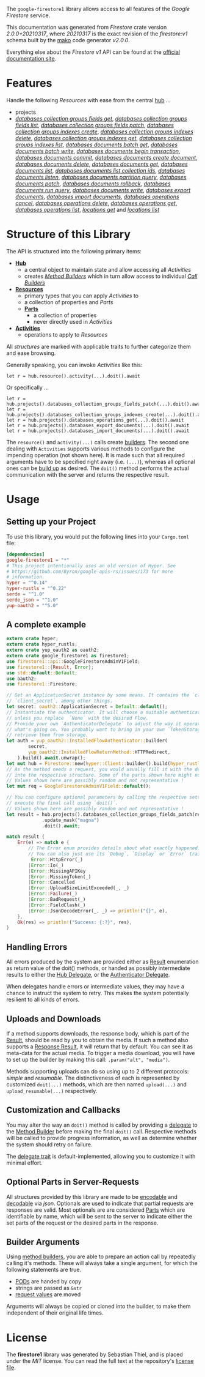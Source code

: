 <!---
DO NOT EDIT !
This file was generated automatically from 'src/mako/api/README.md.mako'
DO NOT EDIT !
-->
The `google-firestore1` library allows access to all features of the *Google Firestore* service.

This documentation was generated from *Firestore* crate version *2.0.0+20210317*, where *20210317* is the exact revision of the *firestore:v1* schema built by the [mako](http://www.makotemplates.org/) code generator *v2.0.0*.

Everything else about the *Firestore* *v1* API can be found at the
[official documentation site](https://cloud.google.com/firestore).
# Features

Handle the following *Resources* with ease from the central [hub](https://docs.rs/google-firestore1/2.0.0+20210317/google_firestore1/Firestore) ... 

* projects
 * [*databases collection groups fields get*](https://docs.rs/google-firestore1/2.0.0+20210317/google_firestore1/api::ProjectDatabaseCollectionGroupFieldGetCall), [*databases collection groups fields list*](https://docs.rs/google-firestore1/2.0.0+20210317/google_firestore1/api::ProjectDatabaseCollectionGroupFieldListCall), [*databases collection groups fields patch*](https://docs.rs/google-firestore1/2.0.0+20210317/google_firestore1/api::ProjectDatabaseCollectionGroupFieldPatchCall), [*databases collection groups indexes create*](https://docs.rs/google-firestore1/2.0.0+20210317/google_firestore1/api::ProjectDatabaseCollectionGroupIndexeCreateCall), [*databases collection groups indexes delete*](https://docs.rs/google-firestore1/2.0.0+20210317/google_firestore1/api::ProjectDatabaseCollectionGroupIndexeDeleteCall), [*databases collection groups indexes get*](https://docs.rs/google-firestore1/2.0.0+20210317/google_firestore1/api::ProjectDatabaseCollectionGroupIndexeGetCall), [*databases collection groups indexes list*](https://docs.rs/google-firestore1/2.0.0+20210317/google_firestore1/api::ProjectDatabaseCollectionGroupIndexeListCall), [*databases documents batch get*](https://docs.rs/google-firestore1/2.0.0+20210317/google_firestore1/api::ProjectDatabaseDocumentBatchGetCall), [*databases documents batch write*](https://docs.rs/google-firestore1/2.0.0+20210317/google_firestore1/api::ProjectDatabaseDocumentBatchWriteCall), [*databases documents begin transaction*](https://docs.rs/google-firestore1/2.0.0+20210317/google_firestore1/api::ProjectDatabaseDocumentBeginTransactionCall), [*databases documents commit*](https://docs.rs/google-firestore1/2.0.0+20210317/google_firestore1/api::ProjectDatabaseDocumentCommitCall), [*databases documents create document*](https://docs.rs/google-firestore1/2.0.0+20210317/google_firestore1/api::ProjectDatabaseDocumentCreateDocumentCall), [*databases documents delete*](https://docs.rs/google-firestore1/2.0.0+20210317/google_firestore1/api::ProjectDatabaseDocumentDeleteCall), [*databases documents get*](https://docs.rs/google-firestore1/2.0.0+20210317/google_firestore1/api::ProjectDatabaseDocumentGetCall), [*databases documents list*](https://docs.rs/google-firestore1/2.0.0+20210317/google_firestore1/api::ProjectDatabaseDocumentListCall), [*databases documents list collection ids*](https://docs.rs/google-firestore1/2.0.0+20210317/google_firestore1/api::ProjectDatabaseDocumentListCollectionIdCall), [*databases documents listen*](https://docs.rs/google-firestore1/2.0.0+20210317/google_firestore1/api::ProjectDatabaseDocumentListenCall), [*databases documents partition query*](https://docs.rs/google-firestore1/2.0.0+20210317/google_firestore1/api::ProjectDatabaseDocumentPartitionQueryCall), [*databases documents patch*](https://docs.rs/google-firestore1/2.0.0+20210317/google_firestore1/api::ProjectDatabaseDocumentPatchCall), [*databases documents rollback*](https://docs.rs/google-firestore1/2.0.0+20210317/google_firestore1/api::ProjectDatabaseDocumentRollbackCall), [*databases documents run query*](https://docs.rs/google-firestore1/2.0.0+20210317/google_firestore1/api::ProjectDatabaseDocumentRunQueryCall), [*databases documents write*](https://docs.rs/google-firestore1/2.0.0+20210317/google_firestore1/api::ProjectDatabaseDocumentWriteCall), [*databases export documents*](https://docs.rs/google-firestore1/2.0.0+20210317/google_firestore1/api::ProjectDatabaseExportDocumentCall), [*databases import documents*](https://docs.rs/google-firestore1/2.0.0+20210317/google_firestore1/api::ProjectDatabaseImportDocumentCall), [*databases operations cancel*](https://docs.rs/google-firestore1/2.0.0+20210317/google_firestore1/api::ProjectDatabaseOperationCancelCall), [*databases operations delete*](https://docs.rs/google-firestore1/2.0.0+20210317/google_firestore1/api::ProjectDatabaseOperationDeleteCall), [*databases operations get*](https://docs.rs/google-firestore1/2.0.0+20210317/google_firestore1/api::ProjectDatabaseOperationGetCall), [*databases operations list*](https://docs.rs/google-firestore1/2.0.0+20210317/google_firestore1/api::ProjectDatabaseOperationListCall), [*locations get*](https://docs.rs/google-firestore1/2.0.0+20210317/google_firestore1/api::ProjectLocationGetCall) and [*locations list*](https://docs.rs/google-firestore1/2.0.0+20210317/google_firestore1/api::ProjectLocationListCall)




# Structure of this Library

The API is structured into the following primary items:

* **[Hub](https://docs.rs/google-firestore1/2.0.0+20210317/google_firestore1/Firestore)**
    * a central object to maintain state and allow accessing all *Activities*
    * creates [*Method Builders*](https://docs.rs/google-firestore1/2.0.0+20210317/google_firestore1/client::MethodsBuilder) which in turn
      allow access to individual [*Call Builders*](https://docs.rs/google-firestore1/2.0.0+20210317/google_firestore1/client::CallBuilder)
* **[Resources](https://docs.rs/google-firestore1/2.0.0+20210317/google_firestore1/client::Resource)**
    * primary types that you can apply *Activities* to
    * a collection of properties and *Parts*
    * **[Parts](https://docs.rs/google-firestore1/2.0.0+20210317/google_firestore1/client::Part)**
        * a collection of properties
        * never directly used in *Activities*
* **[Activities](https://docs.rs/google-firestore1/2.0.0+20210317/google_firestore1/client::CallBuilder)**
    * operations to apply to *Resources*

All *structures* are marked with applicable traits to further categorize them and ease browsing.

Generally speaking, you can invoke *Activities* like this:

```Rust,ignore
let r = hub.resource().activity(...).doit().await
```

Or specifically ...

```ignore
let r = hub.projects().databases_collection_groups_fields_patch(...).doit().await
let r = hub.projects().databases_collection_groups_indexes_create(...).doit().await
let r = hub.projects().databases_operations_get(...).doit().await
let r = hub.projects().databases_export_documents(...).doit().await
let r = hub.projects().databases_import_documents(...).doit().await
```

The `resource()` and `activity(...)` calls create [builders][builder-pattern]. The second one dealing with `Activities` 
supports various methods to configure the impending operation (not shown here). It is made such that all required arguments have to be 
specified right away (i.e. `(...)`), whereas all optional ones can be [build up][builder-pattern] as desired.
The `doit()` method performs the actual communication with the server and returns the respective result.

# Usage

## Setting up your Project

To use this library, you would put the following lines into your `Cargo.toml` file:

```toml
[dependencies]
google-firestore1 = "*"
# This project intentionally uses an old version of Hyper. See
# https://github.com/Byron/google-apis-rs/issues/173 for more
# information.
hyper = "^0.14"
hyper-rustls = "^0.22"
serde = "^1.0"
serde_json = "^1.0"
yup-oauth2 = "^5.0"
```

## A complete example

```Rust
extern crate hyper;
extern crate hyper_rustls;
extern crate yup_oauth2 as oauth2;
extern crate google_firestore1 as firestore1;
use firestore1::api::GoogleFirestoreAdminV1Field;
use firestore1::{Result, Error};
use std::default::Default;
use oauth2;
use firestore1::Firestore;

// Get an ApplicationSecret instance by some means. It contains the `client_id` and 
// `client_secret`, among other things.
let secret: oauth2::ApplicationSecret = Default::default();
// Instantiate the authenticator. It will choose a suitable authentication flow for you, 
// unless you replace  `None` with the desired Flow.
// Provide your own `AuthenticatorDelegate` to adjust the way it operates and get feedback about 
// what's going on. You probably want to bring in your own `TokenStorage` to persist tokens and
// retrieve them from storage.
let auth = yup_oauth2::InstalledFlowAuthenticator::builder(
        secret,
        yup_oauth2::InstalledFlowReturnMethod::HTTPRedirect,
    ).build().await.unwrap();
let mut hub = Firestore::new(hyper::Client::builder().build(hyper_rustls::HttpsConnector::with_native_roots()), auth);
// As the method needs a request, you would usually fill it with the desired information
// into the respective structure. Some of the parts shown here might not be applicable !
// Values shown here are possibly random and not representative !
let mut req = GoogleFirestoreAdminV1Field::default();

// You can configure optional parameters by calling the respective setters at will, and
// execute the final call using `doit()`.
// Values shown here are possibly random and not representative !
let result = hub.projects().databases_collection_groups_fields_patch(req, "name")
             .update_mask("magna")
             .doit().await;

match result {
    Err(e) => match e {
        // The Error enum provides details about what exactly happened.
        // You can also just use its `Debug`, `Display` or `Error` traits
         Error::HttpError(_)
        |Error::Io(_)
        |Error::MissingAPIKey
        |Error::MissingToken(_)
        |Error::Cancelled
        |Error::UploadSizeLimitExceeded(_, _)
        |Error::Failure(_)
        |Error::BadRequest(_)
        |Error::FieldClash(_)
        |Error::JsonDecodeError(_, _) => println!("{}", e),
    },
    Ok(res) => println!("Success: {:?}", res),
}

```
## Handling Errors

All errors produced by the system are provided either as [Result](https://docs.rs/google-firestore1/2.0.0+20210317/google_firestore1/client::Result) enumeration as return value of
the doit() methods, or handed as possibly intermediate results to either the 
[Hub Delegate](https://docs.rs/google-firestore1/2.0.0+20210317/google_firestore1/client::Delegate), or the [Authenticator Delegate](https://docs.rs/yup-oauth2/*/yup_oauth2/trait.AuthenticatorDelegate.html).

When delegates handle errors or intermediate values, they may have a chance to instruct the system to retry. This 
makes the system potentially resilient to all kinds of errors.

## Uploads and Downloads
If a method supports downloads, the response body, which is part of the [Result](https://docs.rs/google-firestore1/2.0.0+20210317/google_firestore1/client::Result), should be
read by you to obtain the media.
If such a method also supports a [Response Result](https://docs.rs/google-firestore1/2.0.0+20210317/google_firestore1/client::ResponseResult), it will return that by default.
You can see it as meta-data for the actual media. To trigger a media download, you will have to set up the builder by making
this call: `.param("alt", "media")`.

Methods supporting uploads can do so using up to 2 different protocols: 
*simple* and *resumable*. The distinctiveness of each is represented by customized 
`doit(...)` methods, which are then named `upload(...)` and `upload_resumable(...)` respectively.

## Customization and Callbacks

You may alter the way an `doit()` method is called by providing a [delegate](https://docs.rs/google-firestore1/2.0.0+20210317/google_firestore1/client::Delegate) to the 
[Method Builder](https://docs.rs/google-firestore1/2.0.0+20210317/google_firestore1/client::CallBuilder) before making the final `doit()` call. 
Respective methods will be called to provide progress information, as well as determine whether the system should 
retry on failure.

The [delegate trait](https://docs.rs/google-firestore1/2.0.0+20210317/google_firestore1/client::Delegate) is default-implemented, allowing you to customize it with minimal effort.

## Optional Parts in Server-Requests

All structures provided by this library are made to be [encodable](https://docs.rs/google-firestore1/2.0.0+20210317/google_firestore1/client::RequestValue) and 
[decodable](https://docs.rs/google-firestore1/2.0.0+20210317/google_firestore1/client::ResponseResult) via *json*. Optionals are used to indicate that partial requests are responses 
are valid.
Most optionals are are considered [Parts](https://docs.rs/google-firestore1/2.0.0+20210317/google_firestore1/client::Part) which are identifiable by name, which will be sent to 
the server to indicate either the set parts of the request or the desired parts in the response.

## Builder Arguments

Using [method builders](https://docs.rs/google-firestore1/2.0.0+20210317/google_firestore1/client::CallBuilder), you are able to prepare an action call by repeatedly calling it's methods.
These will always take a single argument, for which the following statements are true.

* [PODs][wiki-pod] are handed by copy
* strings are passed as `&str`
* [request values](https://docs.rs/google-firestore1/2.0.0+20210317/google_firestore1/client::RequestValue) are moved

Arguments will always be copied or cloned into the builder, to make them independent of their original life times.

[wiki-pod]: http://en.wikipedia.org/wiki/Plain_old_data_structure
[builder-pattern]: http://en.wikipedia.org/wiki/Builder_pattern
[google-go-api]: https://github.com/google/google-api-go-client

# License
The **firestore1** library was generated by Sebastian Thiel, and is placed 
under the *MIT* license.
You can read the full text at the repository's [license file][repo-license].

[repo-license]: https://github.com/Byron/google-apis-rsblob/master/LICENSE.md
